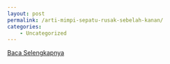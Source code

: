 ```yaml
---
layout: post
permalink: /arti-mimpi-sepatu-rusak-sebelah-kanan/
categories:
    - Uncategorized
---
```


[Baca Selengkapnya](/09)